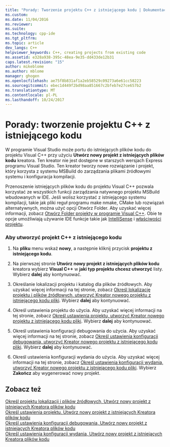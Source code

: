 ```yaml
---
title: "Porady: Tworzenie projektu C++ z istniejącego kodu | Dokumentacja firmy Microsoft"
ms.custom: 
ms.date: 11/04/2016
ms.reviewer: 
ms.suite: 
ms.technology: cpp-ide
ms.tgt_pltfrm: 
ms.topic: article
dev_langs: C++
helpviewer_keywords: C++, creating projects from existing code
ms.assetid: e328a938-395c-48ea-9e35-dd433de12b31
caps.latest.revision: "15"
author: mikeblome
ms.author: mblome
manager: ghogen
ms.openlocfilehash: ae75f8b831af1a2eb58529c09273a6e61cc58223
ms.sourcegitcommit: ebec1d449f2bd98aa851667c2bfeb7e27ce657b2
ms.translationtype: MT
ms.contentlocale: pl-PL
ms.lasthandoff: 10/24/2017
---
```

# <a name="how-to-create-a-c-project-from-existing-code"></a>Porady: tworzenie projektu C++ z istniejącego kodu

W programie Visual Studio może portu do istniejących plików kodu do projektu Visual C++ przy użyciu **Utwórz nowy projekt z istniejących plików kodu** kreatora. Ten kreator nie jest dostępne w starszych wersjach Express programu Visual Studio. Ten kreator tworzy nowe rozwiązanie i projekt, który korzysta z systemu MSBuild do zarządzania plikami źródłowymi systemu i konfiguracja kompilacji.  
  
Przenoszenie istniejących plików kodu do projektu Visual C++ pozwala korzystać ze wszystkich funkcji zarządzania natywnego projektu MSBuild wbudowanych w IDE. Jeśli wolisz korzystać z istniejącego systemu kompilacji, takie jak pliki reguł programu make nmake, CMake lub rozwiązań alternatywnych, można użyć opcji Otwórz Folder. Aby uzyskać więcej informacji, zobacz [Otwórz Folder projekty w programie Visual C++](../ide/non-msbuild-projects.md). Obie te opcje umożliwiają używanie IDE funkcje takie jak [IntelliSense](/visualstudio/ide/using-intellisense) i [właściwości projektu](../ide/working-with-project-properties.md).  
  
### <a name="to-create-a-c-project-from-existing-code"></a>Aby utworzyć projekt C++ z istniejącego kodu  
  
1.  Na **pliku** menu wskaż **nowy**, a następnie kliknij przycisk **projektu z istniejącego kodu**.  
  
1.  Na pierwszej stronie **Utwórz nowy projekt z istniejących plików kodu** kreatora wybierz **Visual C++** w **jaki typ projektu chcesz utworzyć** listy. Wybierz **dalej** aby kontynuować. 
  
1.  Określanie lokalizacji projektu i katalog dla plików źródłowych. Aby uzyskać więcej informacji na tej stronie, zobacz [Określ lokalizację projektu i plików źródłowych, utworzyć Kreator nowego projektu z istniejącego kodu pliki](../ide/specify-project-location-and-source-files.md). Wybierz **dalej** aby kontynuować.  
  
1.  Określ ustawienia projektu do użycia. Aby uzyskać więcej informacji na tej stronie, zobacz [Określ ustawienia projektu, utworzyć Kreator nowego projektu z istniejącego kodu pliki](../ide/specify-project-settings-create-new-project-from-existing-code-files-wizard.md). Wybierz **dalej** aby kontynuować.  

1.  Określ ustawienia konfiguracji debugowania do użycia. Aby uzyskać więcej informacji na tej stronie, zobacz [Określ ustawienia konfiguracji debugowania, utworzyć Kreator nowego projektu z istniejącego kodu pliki](../ide/specify-debug-configuration-settings.md). Wybierz **dalej** aby kontynuować.  

1.  Określ ustawienia konfiguracji wydania do użycia. Aby uzyskać więcej informacji na tej stronie, zobacz [Określ ustawienia konfiguracji wydania, utworzyć Kreator nowego projektu z istniejącego kodu pliki](../ide/specify-release-configuration.md). Wybierz **Zakończ** aby wygenerować nowy projekt.  
  
## <a name="see-also"></a>Zobacz też  

[Określ projektu lokalizacji i plików źródłowych, Utwórz nowy projekt z istniejących Kreatora plików kodu](../ide/specify-project-location-and-source-files.md)   
[Określ ustawienia projektu, Utwórz nowy projekt z istniejących Kreatora plików kodu](../ide/specify-project-settings-create-new-project-from-existing-code-files-wizard.md)   
[Określ ustawienia konfiguracji debugowania, Utwórz nowy projekt z istniejących Kreatora plików kodu](../ide/specify-debug-configuration-settings.md)   
[Określ ustawienia konfiguracji wydania, Utwórz nowy projekt z istniejących Kreatora plików kodu](../ide/specify-release-configuration.md)